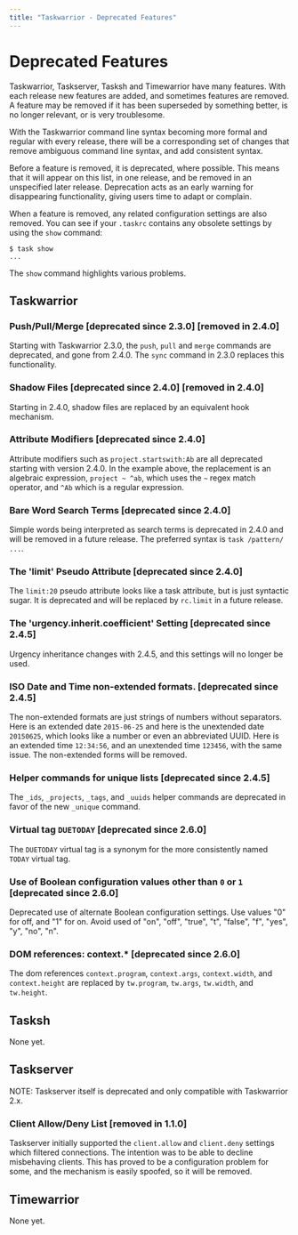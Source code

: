 ```yaml
---
title: "Taskwarrior - Deprecated Features"
---
```


# Deprecated Features

Taskwarrior, Taskserver, Tasksh and Timewarrior have many features.
With each release new features are added, and sometimes features are removed.
A feature may be removed if it has been superseded by something better, is no longer relevant, or is very troublesome.

With the Taskwarrior command line syntax becoming more formal and regular with every release, there will be a corresponding set of changes that remove ambiguous command line syntax, and add consistent syntax.

Before a feature is removed, it is deprecated, where possible.
This means that it will appear on this list, in one release, and be removed in an unspecified later release.
Deprecation acts as an early warning for disappearing functionality, giving users time to adapt or complain.

When a feature is removed, any related configuration settings are also removed.
You can see if your `.taskrc` contains any obsolete settings by using the `show` command:

```
$ task show
...
```

The `show` command highlights various problems.

## Taskwarrior

### Push/Pull/Merge [deprecated since 2.3.0] [removed in 2.4.0]

Starting with Taskwarrior 2.3.0, the `push`, `pull` and `merge` commands are deprecated, and gone from 2.4.0.
The `sync` command in 2.3.0 replaces this functionality.

### Shadow Files [deprecated since 2.4.0] [removed in 2.4.0]

Starting in 2.4.0, shadow files are replaced by an equivalent hook mechanism.

### Attribute Modifiers [deprecated since 2.4.0]

Attribute modifiers such as `project.startswith:Ab` are all deprecated starting with version 2.4.0.
In the example above, the replacement is an algebraic expression, `project ~ ^ab`, which uses the `~` regex match operator, and `^Ab` which is a regular expression.

### Bare Word Search Terms [deprecated since 2.4.0]

Simple words being interpreted as search terms is deprecated in 2.4.0 and will be removed in a future release.
The preferred syntax is `task /pattern/ ...`.

### The 'limit' Pseudo Attribute [deprecated since 2.4.0]

The `limit:20` pseudo attribute looks like a task attribute, but is just syntactic sugar.
It is deprecated and will be replaced by `rc.limit` in a future release.

### The 'urgency.inherit.coefficient' Setting [deprecated since 2.4.5]

Urgency inheritance changes with 2.4.5, and this settings will no longer be used.

### ISO Date and Time non-extended formats. [deprecated since 2.4.5]

The non-extended formats are just strings of numbers without separators.
Here is an extended date `2015-06-25` and here is the unextended date `20150625`, which looks like a number or even an abbreviated UUID.
Here is an extended time `12:34:56`, and an unextended time `123456`, with the same issue.
The non-extended forms will be removed.

### Helper commands for unique lists [deprecated since 2.4.5]

The `_ids`, `_projects`, `_tags`, and `_uuids` helper commands are deprecated in favor of the new `_unique` command.

### Virtual tag `DUETODAY` [deprecated since 2.6.0]

The `DUETODAY` virtual tag is a synonym for the more consistently named `TODAY` virtual tag.

### Use of Boolean configuration values other than `0` or `1` [deprecated since 2.6.0]

Deprecated use of alternate Boolean configuration settings.
Use values "0" for off, and "1" for on.
Avoid used of "on", "off", "true", "t", "false", "f", "yes", "y", "no", "n".

### DOM references: context.* [deprecated since 2.6.0]

The dom references `context.program`, `context.args`, `context.width`, and `context.height` are replaced by `tw.program`, `tw.args`, `tw.width`, and `tw.height`.

## Tasksh

None yet.

## Taskserver

NOTE: Taskserver itself is deprecated and only compatible with Taskwarrior 2.x.

### Client Allow/Deny List [removed in 1.1.0]

Taskserver initially supported the `client.allow` and `client.deny` settings which filtered connections.
The intention was to be able to decline misbehaving clients.
This has proved to be a configuration problem for some, and the mechanism is easily spoofed, so it will be removed.

## Timewarrior

None yet.
